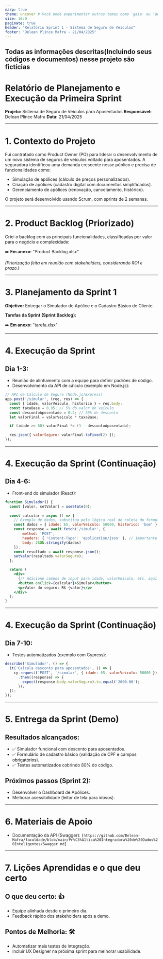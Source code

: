 ```yaml
---
marp: true
theme: uncover # Você pode experimentar outros temas como 'gaia' ou 'default'
size: 16:9
paginate: true
header: "Relatório Sprint 1 - Sistema de Seguro de Veículos"
footer: "Delean Plince Mafra - 21/04/2025"
---
```


## Todas as informações descritas(Incluindo seus códigos e documentos) nesse projeto são fictícias


<!-- _class: lead -->
<!-- _header: "" -->
<!-- _footer: "" -->
# Relatório de Planejamento e Execução da Primeira Sprint

**Projeto:** Sistema de Seguro de Veículos para Aposentados
**Responsável:** Delean Plince Mafra
**Data:** 21/04/2025

---

# 1. Contexto do Projeto

Fui contratado como Product Owner (PO) para liderar o desenvolvimento de um novo sistema de seguros de veículos voltado para aposentados. A seguradora identificou uma demanda crescente nesse público e precisa de funcionalidades como:

*   Simulação de apólices (cálculo de preços personalizados).
*   Criação de apólices (cadastro digital com documentos simplificados).
*   Gerenciamento de apólices (renovação, cancelamento, histórico).

O projeto será desenvolvido usando Scrum, com sprints de 2 semanas.

---

# 2. Product Backlog (Priorizado)

Criei o backlog com as principais funcionalidades, classificadas por valor para o negócio e complexidade:

➡️ **Em anexo:** "Product Backlog.xlsx"

*(Priorização feita em reunião com stakeholders, considerando ROI e prazo.)*

---

# 3. Planejamento da Sprint 1

**Objetivo:** Entregar o Simulador de Apólice e o Cadastro Básico de Cliente.

**Tarefas da Sprint (Sprint Backlog):**

➡️ **Em anexo:** "tarefa.xlsx"

---

# 4. Execução da Sprint

## Dia 1-3:
*   Reunião de alinhamento com a equipe para definir padrões de código.
*   Desenvolvimento da API de cálculo (exemplo em Node.js):

```javascript
// API de Cálculo de Seguro (Node.js/Express)
app.post('/simular', (req, res) => {
  const { idade, valorVeiculo, historico } = req.body;
  const taxaBase = 0.05; // 5% do valor do veículo
  const descontoAposentado = 0.2; // 20% de desconto
  let valorFinal = valorVeiculo * taxaBase;

  if (idade >= 60) valorFinal *= (1 - descontoAposentado);
  
  res.json({ valorSeguro: valorFinal.toFixed(2) });
});
```

---

# 4. Execução da Sprint (Continuação)

## Dia 4-6:
*   Front-end do simulador (React):

```jsx
function Simulador() {
  const [valor, setValor] = useState(0);
  
  const calcular = async () => {
    // Exemplo de dados, substitua pela lógica real de coleta do formulário
    const dados = { idade: 65, valorVeiculo: 50000, historico: 'bom' }; 
    const response = await fetch('/simular', { 
        method: 'POST', 
        headers: { 'Content-Type': 'application/json' }, // Importante para o backend Express entender o JSON
        body: JSON.stringify(dados) 
    });
    const resultado = await response.json();
    setValor(resultado.valorSeguro);
  };

  return (
    <div>
      {/* Adicione campos de input para idade, valorVeiculo, etc. aqui */}
      <button onClick={calcular}>Simular</button>
      <p>Valor do seguro: R$ {valor}</p>
    </div>
  );
}
```

---

# 4. Execução da Sprint (Continuação)

## Dia 7-10:
*   Testes automatizados (exemplo com Cypress):

```javascript
describe('Simulador', () => {
  it('Calcula desconto para aposentados', () => {
    cy.request('POST', '/simular', { idade: 65, valorVeiculo: 50000 })
      .then((response) => {
        expect(response.body.valorSeguro).to.equal('2000.00');
      });
  });
});
```

---

# 5. Entrega da Sprint (Demo)

## Resultados alcançados:
*   ✅ Simulador funcional com desconto para aposentados.
*   ✅ Formulário de cadastro básico (validação de CPF e campos obrigatórios).
*   ✅ Testes automatizados cobrindo 80% do código.

## Próximos passos (Sprint 2):
*   Desenvolver o Dashboard de Apólices.
*   Melhorar acessibilidade (leitor de tela para idosos).

---

# 6. Materiais de Apoio

*   Documentação da API (Swagger): `[https://github.com/Delean-Mafra/faculdade/blob/main/Pr%C3%A1tica%20Integradora%20de%20Dados%20Inteligentes/Swagger.md]`

---

# 7. Lições Aprendidas e o que deu certo

## O que deu certo: 👍
*   Equipe alinhada desde o primeiro dia.
*   Feedback rápido dos stakeholders após a demo.

## Pontos de Melhoria: 🛠️
*   Automatizar mais testes de integração.
*   Incluir UX Designer na próxima sprint para melhorar usabilidade.
